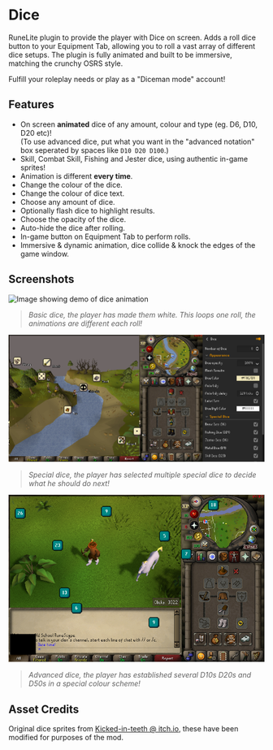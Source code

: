 # Dice

RuneLite plugin to provide the player with Dice on screen. Adds a roll dice button to your Equipment Tab, allowing you to roll a vast array of different dice setups. The plugin is fully animated and built to be immersive, matching the crunchy OSRS style. 

Fulfill your roleplay needs or play as a "Diceman mode" account!

## Features
  - On screen **animated** dice of any amount, colour and type (eg. D6, D10, D20 etc)!<br>
    (To use advanced dice, put what you want in the "advanced notation" box seperated by spaces like `D10 D20 D100`.)
  - Skill, Combat Skill, Fishing and Jester dice, using authentic in-game sprites!
  - Animation is different **every time**.
  - Change the colour of the dice.
  - Change the colour of dice text.
  - Choose any amount of dice.
  - Optionally flash dice to highlight results.
  - Choose the opacity of the dice.
  - Auto-hide the dice after rolling.
  - In-game button on Equipment Tab to perform rolls.
  - Immersive & dynamic animation, dice collide & knock the edges of the game window.

## Screenshots
![Image showing demo of dice animation](basic-dice-anim.gif)
> *Basic dice, the player has made them white. This loops one roll, the animations are different each roll!*

![Image showing demo of dice animation](sprite-dice.png)
> *Special dice, the player has selected multiple special dice to decide what he should do next!*

![Image showing demo of dice animation](advanced-dice.png)
> *Advanced dice, the player has established several D10s D20s and D50s in a special colour scheme!*

## Asset Credits
Original dice sprites from [Kicked-in-teeth @ itch.io](https://kicked-in-teeth.itch.io/dice-roll), these have been modified for purposes of the mod.
